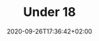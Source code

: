 ---
title: "Under 18"
date: 2020-09-26T17:36:42+02:00
foto: ""
giocatori: []
allenatori: []
categorie: under-18
stagioni: 2016-2017
---